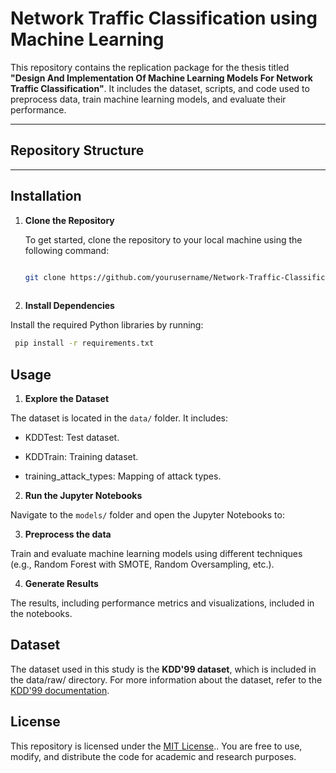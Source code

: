 # Network Traffic Classification using Machine Learning
 
This repository contains the replication package for the thesis titled **"Design And Implementation Of Machine Learning Models For Network Traffic Classification"**. It includes the dataset, scripts, and code used to preprocess data, train machine learning models, and evaluate their performance.
 
---
 
## Repository Structure



---
 
## Installation
 
1. **Clone the Repository**  

   To get started, clone the repository to your local machine using the following command:

   ```bash

   git clone https://github.com/yourusername/Network-Traffic-Classification-ML.git
 
2. **Install Dependencies**

Install the required Python libraries by running:
  ```bash
   pip install -r requirements.txt
```

## Usage

1. **Explore the Dataset**
   
The dataset is located in the `data/` folder. It includes:

* KDDTest: Test dataset.

* KDDTrain: Training dataset.

* training_attack_types: Mapping of attack types.

2. **Run the Jupyter Notebooks**
   
Navigate to the `models/` folder and open the Jupyter Notebooks to:

3. **Preprocess the data**

Train and evaluate machine learning models using different techniques (e.g., Random Forest with SMOTE, Random Oversampling, etc.).

4. **Generate Results**
   
The results, including performance metrics and visualizations, included in the notebooks.

## Dataset

The dataset used in this study is the **KDD'99 dataset**, which is included in the data/raw/ directory. For more information about the dataset, refer to the [KDD'99 documentation](http://kdd.ics.uci.edu/databases/kddcup99/kddcup99.html).

## License

 This repository is licensed under the [MIT License](LICENSE).. You are free to use, modify, and distribute the code for academic and research purposes.

